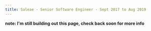 ```yaml
---
title: Saleae - Senior Software Engineer - Sept 2017 to Aug 2019
---
```

__note: I'm still building out this page, check back soon for more info__